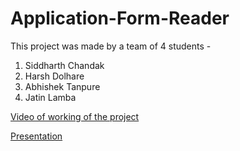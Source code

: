 # Application-Form-Reader

This project was made by a team of 4 students - 
1. Siddharth Chandak
2. Harsh Dolhare
3. Abhishek Tanpure
4. Jatin Lamba

[Video of working of the project](https://www.youtube.com/watch?v=CcTt0Aj-cIU)

[Presentation](https://docs.google.com/presentation/d/17WbmU1E8Q4_Bl1QHxI4QihCQX7nwdo8q2Sv_l45VG6A/edit?usp=sharing)
